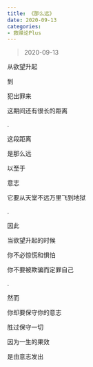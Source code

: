 ```yaml
---
title: 《那么远》
date: 2020-09-13
categories:
- 救赎论Plus
---
```

> 2020-09-13

从欲望升起

到

犯出罪来

这期间还有很长的距离

.

这段距离

是那么远

以至于

意志

它要从天堂不远万里飞到地狱

.

因此

当欲望升起的时候

你不必惊慌和惧怕

你不要被欺骗而定罪自己

.

然而

你却要保守你的意志

胜过保守一切

因为一生的果效

是由意志发出